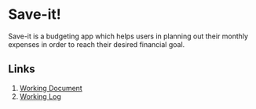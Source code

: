 # Save-it!

Save-it is a budgeting app which helps users in planning out their monthly expenses in order to reach their desired financial goal.

## Links

 1. [Working Document](https://docs.google.com/document/d/1VKGKzcR_LhTO1abZ_b9zeOdlLdOD3x0Jm-EDYHoY1gk/edit?usp=sharing)
 2. [Working Log](https://docs.google.com/spreadsheets/d/1-IparorWx5qJ4P6kaWF8Z_zM24HFNhxQZBmOlJDGPu4/edit?usp=sharing)

